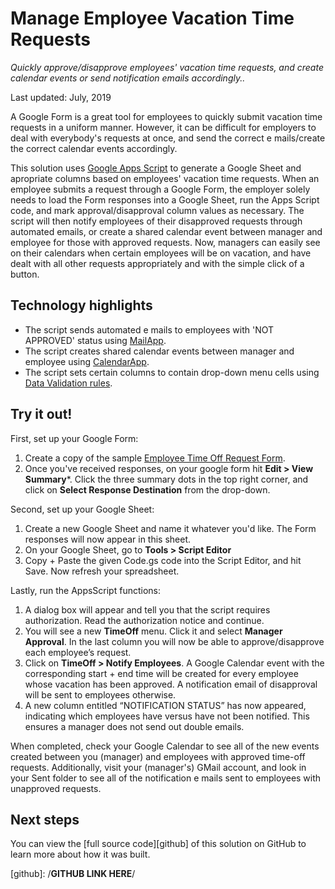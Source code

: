 # Manage Employee Vacation Time Requests

_Quickly approve/disapprove employees' vacation time requests, and 
create calendar events or send notification emails accordingly.._

Last updated: July, 2019

A Google Form is a great tool for employees to quickly submit vacation
time requests in a uniform manner. However, it can be difficult for employers
to deal with everybody's requests at once, and send the correct e mails/create 
the correct calendar events accordingly.

This solution uses [Google Apps Script][apps-script] to generate a Google Sheet
and apropriate columns based on employees' vacation time requests. When an employee
submits a request through a Google Form, the employer solely needs to load the Form
responses into a Google Sheet, run the Apps Script code, and mark approval/disapproval
column values as necessary. The script will then notify employees of their disapproved
requests through automated emails, or create a shared calendar event between
manager and employee for those with approved requests.
Now, managers can easily see on their calendars when certain employees will be on
vacation, and have dealt with all other requests appropriately and with the simple
click of a button.

[apps-script]: https://developers.google.com/apps-script

## Technology highlights

- The script sends automated e mails to employees with 'NOT APPROVED' status
  using [MailApp][mail-app].
- The script creates shared calendar events between manager and employee using
  [CalendarApp][cal-app].
- The script sets certain columns to contain drop-down menu cells using 
  [Data Validation rules][data-val].

[mail-app]: https://developers.google.com/apps-script/reference/mail/mail-app
[cal-app]: https://developers.google.com/apps-script/reference/calendar/calendar-app
[data-val]: https://developers.google.com/apps-script/reference/spreadsheet/data-validation-builder


## Try it out!

First, set up your Google Form:
1. Create a copy of the sample [Employee Time Off Request Form][request-form].
1. Once you've received responses, on your google form hit **Edit > View Summary***. Click the three summary dots in the top right corner, and click on **Select Response Destination** from the drop-down.

Second, set up your Google Sheet:
1. Create a new Google Sheet and name it whatever you'd like. The Form responses will now appear in this sheet.
1. On your Google Sheet, go to **Tools > Script Editor**
1. Copy + Paste the given Code.gs code into the Script Editor, and hit Save. Now refresh your spreadsheet.

Lastly, run the AppsScript functions:
1. A dialog box will appear and tell you that the script requires authorization. Read the authorization notice and continue.
1. You will see a new **TimeOff** menu. Click it and select **Manager Approval**. In the last column you will now be able to approve/disapprove each employee’s request.
1. Click on **TimeOff > Notify Employees**. A Google Calendar event with the corresponding start + end time will be created for every employee whose vacation has been approved. A notification email of disapproval will be sent to employees otherwise.
1. A new column entitled “NOTIFICATION STATUS” has now appeared, indicating which employees have versus have not been notified. This ensures a manager does not send out double emails. 

When completed, check your Google Calendar to see all of the new events created between you (manager)
and employees with approved time-off requests.
Additionally, visit your (manager's) GMail account, and look in your Sent folder to see all of 
the notification e mails sent to employees with unapproved requests.

[request-form]: https://forms.gle/DZ6BFS9n8PkC2ivQ9

## Next steps

You can view the [full source code][github] of this solution on GitHub to
learn more about how it was built.

[github]: /**GITHUB LINK HERE**/

